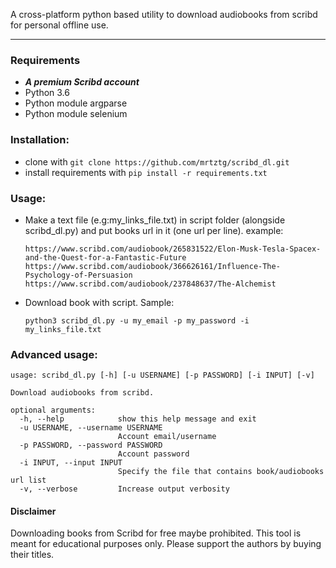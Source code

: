 A cross-platform python based utility to download audiobooks from scribd for personal offline use.
___

### Requirements
* **_A premium Scribd account_**
* Python 3.6
* Python module argparse
* Python module selenium

### Installation:
* clone with ```git clone https://github.com/mrtztg/scribd_dl.git```
* install requirements with ```pip install -r requirements.txt```

### Usage:
* Make a text file (e.g:my_links_file.txt) in script folder (alongside scribd_dl.py) and put books url in it (one url per line). example:
  ```
  https://www.scribd.com/audiobook/265831522/Elon-Musk-Tesla-Spacex-and-the-Quest-for-a-Fantastic-Future
  https://www.scribd.com/audiobook/366626161/Influence-The-Psychology-of-Persuasion
  https://www.scribd.com/audiobook/237848637/The-Alchemist
  ```
* Download book with script. Sample:
    ```shell
    python3 scribd_dl.py -u my_email -p my_password -i my_links_file.txt
    ```
  
### Advanced usage:
```shell
usage: scribd_dl.py [-h] [-u USERNAME] [-p PASSWORD] [-i INPUT] [-v]

Download audiobooks from scribd.

optional arguments:
  -h, --help            show this help message and exit
  -u USERNAME, --username USERNAME
                        Account email/username
  -p PASSWORD, --password PASSWORD
                        Account password
  -i INPUT, --input INPUT
                        Specify the file that contains book/audiobooks url list
  -v, --verbose         Increase output verbosity

```

#### Disclaimer
Downloading books from Scribd for free maybe prohibited. This tool is meant for educational purposes only. Please support the authors by buying their titles.
